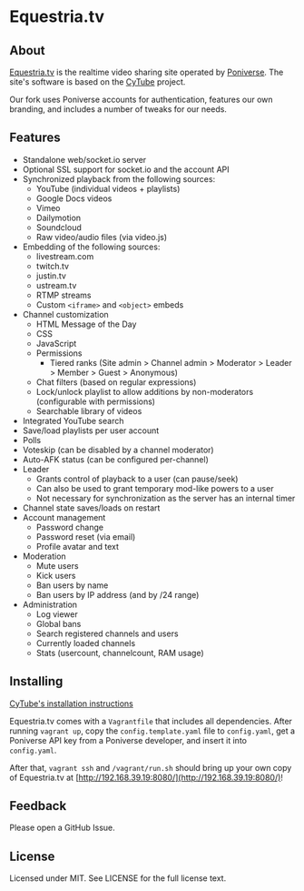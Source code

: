 Equestria.tv
============

About
-----

[Equestria.tv](http://equestria.tv/) is the realtime video sharing site
operated by [Poniverse](https://poniverse.net/). The site's software is based
on the [CyTube](https://github.com/calzoneman/sync/) project.

Our fork uses Poniverse accounts for authentication, features our own branding,
and includes a number of tweaks for our needs.

Features
--------
- Standalone web/socket.io server
- Optional SSL support for socket.io and the account API
- Synchronized playback from the following sources:
  - YouTube (individual videos + playlists)
  - Google Docs videos
  - Vimeo
  - Dailymotion
  - Soundcloud
  - Raw video/audio files (via video.js)
- Embedding of the following sources:
  - livestream.com
  - twitch.tv
  - justin.tv
  - ustream.tv
  - RTMP streams
  - Custom `<iframe>` and `<object>` embeds
- Channel customization
  - HTML Message of the Day
  - CSS
  - JavaScript
  - Permissions
    - Tiered ranks (Site admin > Channel admin > Moderator > Leader > Member > Guest > Anonymous)
  - Chat filters (based on regular expressions)
  - Lock/unlock playlist to allow additions by non-moderators (configurable with permissions)
  - Searchable library of videos
- Integrated YouTube search
- Save/load playlists per user account
- Polls
- Voteskip (can be disabled by a channel moderator)
- Auto-AFK status (can be configured per-channel)
- Leader
  - Grants control of playback to a user (can pause/seek)
  - Can also be used to grant temporary mod-like powers to a user
  - Not necessary for synchronization as the server has an internal timer
- Channel state saves/loads on restart
- Account management
  - Password change
  - Password reset (via email)
  - Profile avatar and text
- Moderation
  - Mute users
  - Kick users
  - Ban users by name
  - Ban users by IP address (and by /24 range)
- Administration
  - Log viewer
  - Global bans
  - Search registered channels and users
  - Currently loaded channels
  - Stats (usercount, channelcount, RAM usage)

Installing
----------

[CyTube's installation instructions](https://github.com/calzoneman/sync/wiki/CyTube-3.0-Installation-Guide)

Equestria.tv comes with a `Vagrantfile` that includes all dependencies. After
running `vagrant up`, copy the `config.template.yaml` file to `config.yaml`,
get a Poniverse API key from a Poniverse developer, and insert it into
`config.yaml`.

After that, `vagrant ssh` and `/vagrant/run.sh` should bring up your own copy
of Equestria.tv at [http://192.168.39.19:8080/](http://192.168.39.19:8080/)!

Feedback
--------

Please open a GitHub Issue.

License
-------

Licensed under MIT.  See LICENSE for the full license text.

